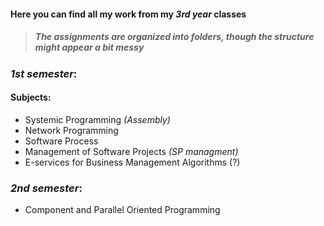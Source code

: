 #### Here you can find all my work from my ***3rd year*** classes
>##### The assignments are organized into folders, though the structure might appear a bit messy
>
### ***1st semester***:

#### Subjects:
- Systemic Programming *(Assembly)*
- Network Programming
- Software Process
- Management of Software Projects *(SP managment)*
- E-services for Business Management Algorithms (?)

### ***2nd semester***:
- Component and Parallel Oriented Programming
